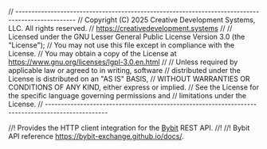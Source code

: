 // -------------------------------------------------------------------------------------------------
//  Copyright (C) 2025 Creative Development Systems, LLC. All rights reserved.
//  https://creativedevelopment.systems
//
//  Licensed under the GNU Lesser General Public License Version 3.0 (the "License");
//  You may not use this file except in compliance with the License.
//  You may obtain a copy of the License at https://www.gnu.org/licenses/lgpl-3.0.en.html
//
//  Unless required by applicable law or agreed to in writing, software
//  distributed under the License is distributed on an "AS IS" BASIS,
//  WITHOUT WARRANTIES OR CONDITIONS OF ANY KIND, either express or implied.
//  See the License for the specific language governing permissions and
//  limitations under the License.
// -------------------------------------------------------------------------------------------------

//! Provides the HTTP client integration for the [Bybit](https://bybit.com) REST API.
//!
//! Bybit API reference <https://bybit-exchange.github.io/docs/>.